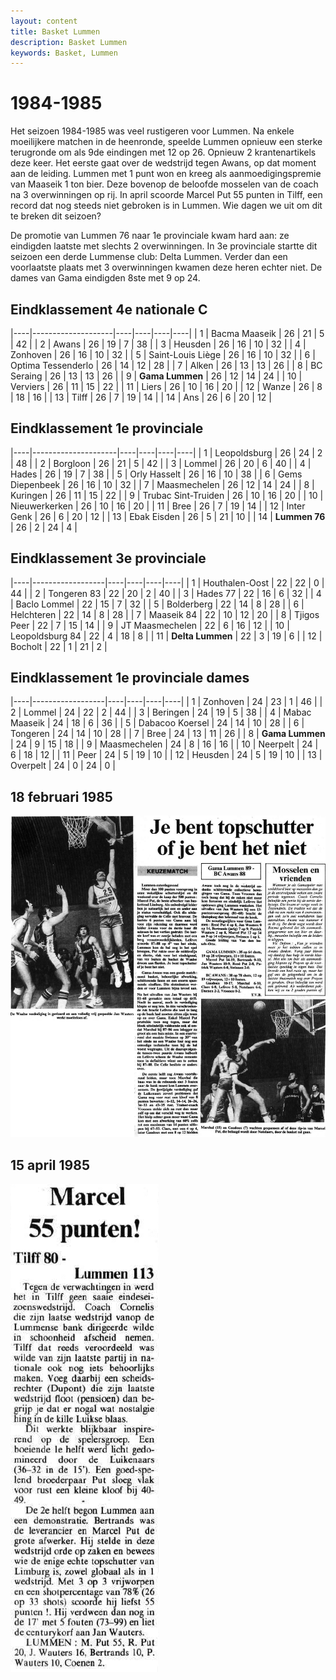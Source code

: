 ```yaml
---
layout: content
title: Basket Lummen
description: Basket Lummen
keywords: Basket, Lummen
---
```


# 1984-1985

Het seizoen 1984-1985 was veel rustigeren voor Lummen. Na enkele moeilijkere matchen in de heenronde, speelde Lummen opnieuw een sterke terugronde om als 9de eindingen met 12 op 26. Opnieuw 2 krantenartikels deze keer. Het eerste gaat over de wedstrijd tegen Awans, op dat moment aan de leiding. Lummen met 1 punt won en kreeg als aanmoedigingspremie van Maaseik 1 ton bier. Deze bovenop de beloofde mosselen van de coach na 3 overwinningen op rij. 
In april scoorde Marcel Put 55 punten in Tilff, een record dat nog steeds niet gebroken is in Lummen. Wie dagen we uit om dit te breken dit seizoen?

De promotie van Lummen 76 naar 1e provinciale kwam hard aan: ze eindigden laatste met slechts 2 overwinningen. In 3e provinciale startte dit seizoen een derde Lummense club: Delta Lummen. Verder dan een voorlaatste plaats met 3 overwinningen kwamen deze heren echter niet. De dames van Gama eindigden 8ste met 9 op 24.

## Eindklassement 4e nationale C

|----|--------------------|----|----|----|----|
| 1  | Bacma Maaseik      | 26 | 21 | 5  | 42 |
| 2  | Awans              | 26 | 19 | 7  | 38 |
| 3  | Heusden            | 26 | 16 | 10 | 32 |
| 4  | Zonhoven           | 26 | 16 | 10 | 32 |
| 5  | Saint-Louis Liège  | 26 | 16 | 10 | 32 |
| 6  | Optima Tessenderlo | 26 | 14 | 12 | 28 |
| 7  | Alken              | 26 | 13 | 13 | 26 |
| 8  | BC Seraing         | 26 | 13 | 13 | 26 |
| 9  | **Gama Lummen**    | 26 | 12 | 14 | 24 |
| 10 | Verviers           | 26 | 11 | 15 | 22 |
| 11 | Liers              | 26 | 10 | 16 | 20 |
| 12 | Wanze              | 26 | 8  | 18 | 16 |
| 13 | Tilff              | 26 | 7  | 19 | 14 |
| 14 | Ans                | 26 | 6  | 20 | 12 |

## Eindklassement 1e provinciale

|----|---------------------|----|----|----|----|
| 1  | Leopoldsburg        | 26 | 24 | 2  | 48 |
| 2  | Borgloon            | 26 | 21 | 5  | 42 |
| 3  | Lommel              | 26 | 20 | 6  | 40 |
| 4  | Hades               | 26 | 19 | 7  | 38 |
| 5  | Orly Hasselt        | 26 | 16 | 10 | 38 |
| 6  | Gems Diepenbeek     | 26 | 16 | 10 | 32 |
| 7  | Maasmechelen        | 26 | 12 | 14 | 24 |
| 8  | Kuringen            | 26 | 11 | 15 | 22 |
| 9  | Trubac Sint-Truiden | 26 | 10 | 16 | 20 |
| 10 | Nieuwerkerken       | 26 | 10 | 16 | 20 |
| 11 | Bree                | 26 | 7  | 19 | 14 |
| 12 | Inter Genk          | 26 | 6  | 20 | 12 |
| 13 | Ebak Eisden         | 26 | 5  | 21 | 10 |
| 14 | **Lummen 76**       | 26 | 2  | 24 | 4  |

## Eindklassement 3e provinciale

|----|------------------|----|----|----|----|
| 1  | Houthalen-Oost   | 22 | 22 | 0  | 44 |
| 2  | Tongeren 83      | 22 | 20 | 2  | 40 |
| 3  | Hades 77         | 22 | 16 | 6  | 32 |
| 4  | Baclo Lommel     | 22 | 15 | 7  | 32 |
| 5  | Bolderberg       | 22 | 14 | 8  | 28 |
| 6  | Helchteren       | 22 | 14 | 8  | 28 |
| 7  | Maaseik 84       | 22 | 10 | 12 | 20 |
| 8  | Tjigos Peer      | 22 | 7  | 15 | 14 |
| 9  | JT Maasmechelen  | 22 | 6  | 16 | 12 |
| 10 | Leopoldsburg 84  | 22 | 4  | 18 | 8  |
| 11 | **Delta Lummen** | 22 | 3  | 19 | 6  |
| 12 | Bocholt          | 22 | 1  | 21 | 2  |

## Eindklassement 1e provinciale dames 

|----|------------------|----|----|----|----|
| 1  | Zonhoven         | 24 | 23 | 1  | 46 |
| 2  | Lommel           | 24 | 22 | 2  | 44 |
| 3  | Beringen         | 24 | 19 | 5  | 38 |
| 4  | Mabac Maaseik    | 24 | 18 | 6  | 36 |
| 5  | Dabacoo Koersel  | 24 | 14 | 10 | 28 |
| 6  | Tongeren         | 24 | 14 | 10 | 28 |
| 7  | Bree             | 24 | 13 | 11 | 26 |
| 8  | **Gama Lummen**  | 24 | 9  | 15 | 18 |
| 9  | Maasmechelen     | 24 | 8  | 16 | 16 |
| 10 | Neerpelt         | 24 | 6  | 18 | 12 |
| 11 | Peer             | 24 | 5  | 19 | 10 |
| 12 | Heusden          | 24 | 5  | 19 | 10 |
| 13 | Overpelt         | 24 | 0  | 24 | 0  |

## 18 februari 1985

![19850218](/club/geschiedenis/1984-1985/19850218.gif)

## 15 april 1985

![19850415](/club/geschiedenis/1984-1985/19850415.gif)
